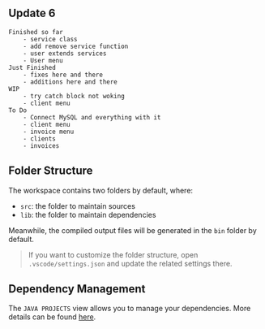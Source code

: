 ## Update 6
    Finished so far
        - service class
        - add remove service function
        - user extends services
        - User menu
    Just Finished
        - fixes here and there 
        - additions here and there
    WIP
        - try catch block not woking
        - client menu
    To Do
        - Connect MySQL and everything with it
        - client menu
        - invoice menu
        - clients
        - invoices


## Folder Structure

The workspace contains two folders by default, where:

- `src`: the folder to maintain sources
- `lib`: the folder to maintain dependencies

Meanwhile, the compiled output files will be generated in the `bin` folder by default.

> If you want to customize the folder structure, open `.vscode/settings.json` and update the related settings there.

## Dependency Management

The `JAVA PROJECTS` view allows you to manage your dependencies. More details can be found [here](https://github.com/microsoft/vscode-java-dependency#manage-dependencies).
